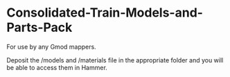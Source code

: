 # Consolidated-Train-Models-and-Parts-Pack

For use by any Gmod mappers. 

Deposit the /models and /materials file in the appropriate folder and you will be able to access them in Hammer.
